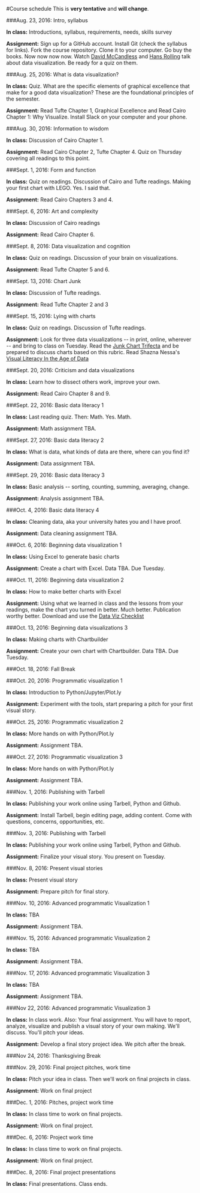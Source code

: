 #Course schedule
This is __very tentative__ and __will change__.

###Aug. 23, 2016: Intro, syllabus

**In class:** Introductions, syllabus, requirements, needs, skills survey

**Assignment:** Sign up for a GitHub account. Install Git (check the syllabus for links). Fork the course repository. Clone it to your computer. Go buy the books. Now now now now. Watch [David McCandless](http://www.ted.com/talks/david_mccandless_the_beauty_of_data_visualization?language=en) and [Hans Rolling](http://www.ted.com/talks/hans_rosling_shows_the_best_stats_you_ve_ever_seen) talk about data visualization. Be ready for a quiz on them. 


###Aug. 25, 2016: What is data visualization?

**In class:** Quiz. What are the specific elements of graphical excellence that make for a good data visualization? These are the foundational principles of the semester.

**Assignment:** Read Tufte Chapter 1, Graphical Excellence and Read Cairo Chapter 1: Why Visualize. Install Slack on your computer and your phone.

###Aug. 30, 2016: Information to wisdom

**In class:** Discussion of Cairo Chapter 1. 

**Assignment:** Read Cairo Chapter 2, Tufte Chapter 4. Quiz on Thursday covering all readings to this point.

###Sept. 1, 2016: Form and function

**In class:** Quiz on readings. Discussion of Cairo and Tufte readings. Making your first chart with LEGO. Yes. I said that.

**Assignment:** Read Cairo Chapters 3 and 4. 

###Sept. 6, 2016: Art and complexity

**In class:**  Discussion of Cairo readings

**Assignment:** Read Cairo Chapter 6. 

###Sept. 8, 2016: Data visualization and cognition

**In class:** Quiz on readings. Discussion of your brain on visualizations.

**Assignment:** Read Tufte Chapter 5 and 6. 

###Sept. 13, 2016: Chart Junk

**In class:**  Discussion of Tufte readings.

**Assignment:** Read Tufte Chapter 2 and 3

###Sept. 15, 2016: Lying with charts

**In class:**  Quiz on readings. Discussion of Tufte readings.

**Assignment:** Look for three data visualizations -- in print, online, wherever -- and bring to class on Tuesday. Read the [Junk Chart Trifecta](http://junkcharts.typepad.com/junk_charts/junk-charts-trifecta-checkup-the-definitive-guide.html) and be prepared to discuss charts based on this rubric. Read Shazna Nessa's [Visual Literacy In the Age of Data](https://source.opennews.org/en-US/learning/visual-literacy-age-data/)

###Sept. 20, 2016: Criticism and data visualizations

**In class:**  Learn how to dissect others work, improve your own. 

**Assignment:** Read Cairo Chapter 8 and 9. 

###Sept. 22, 2016: Basic data literacy 1 

**In class:**  Last reading quiz. Then: Math. Yes. Math.

**Assignment:** Math assignment TBA.

###Sept. 27, 2016: Basic data literacy 2

**In class:**  What is data, what kinds of data are there, where can you find it?

**Assignment:** Data assignment TBA.

###Sept. 29, 2016: Basic data literacy 3

**In class:**  Basic analysis -- sorting, counting, summing, averaging, change.

**Assignment:** Analysis assignment TBA.

###Oct. 4, 2016: Basic data literacy 4

**In class:**  Cleaning data, aka your university hates you and I have proof.  

**Assignment:** Data cleaning assignment TBA.

###Oct. 6, 2016: Beginning data visualization 1

**In class:**  Using Excel to generate basic charts

**Assignment:** Create a chart with Excel. Data TBA. Due Tuesday.

###Oct. 11, 2016: Beginning data visualization 2

**In class:**  How to make better charts with Excel

**Assignment:** Using what we learned in class and the lessons from your readings, make the chart you turned in better. Much better. Publication worthy better. Download and use the [Data Viz Checklist](http://stephanieevergreen.com/dataviz-checklist/)

###Oct. 13, 2016: Beginning data visualizations 3

**In class:**  Making charts with Chartbuilder

**Assignment:** Create your own chart with Chartbuilder. Data TBA. Due Tuesday.

###Oct. 18, 2016: Fall Break

###Oct. 20, 2016: Programmatic visualization 1

**In class:** Introduction to Python/Jupyter/Plot.ly

**Assignment:** Experiment with the tools, start preparing a pitch for your first visual story. 

###Oct. 25, 2016: Programmatic visualization 2

**In class:**  More hands on with Python/Plot.ly

**Assignment:** Assignment TBA.

###Oct. 27, 2016: Programmatic visualization 3

**In class:** More hands on with Python/Plot.ly

**Assignment:** Assignment TBA.

###Nov. 1, 2016: Publishing with Tarbell

**In class:**  Publishing your work online using Tarbell, Python and Github. 

**Assignment:** Install Tarbell, begin editing page, adding content. Come with questions, concerns, opportunities, etc. 

###Nov. 3, 2016: Publishing with Tarbell

**In class:**  Publishing your work online using Tarbell, Python and Github. 

**Assignment:** Finalize your visual story. You present on Tuesday.

###Nov. 8, 2016: Present visual stories

**In class:**  Present visual story

**Assignment:** Prepare pitch for final story.

###Nov. 10, 2016: Advanced programmatic Visualization 1

**In class:**  TBA

**Assignment:** Assignment TBA.

###Nov. 15, 2016: Advanced programmatic Visualization 2

**In class:**  TBA

**Assignment:** Assignment TBA. 

###Nov. 17, 2016: Advanced programmatic Visualization 3


**In class:**  TBA

**Assignment:** Assignment TBA.

###Nov 22, 2016: Advanced programmatic Visualization 3

**In class:**  In class work. Also: Your final assignment. You will have to report, analyze, visualize and publish a visual story of your own making. We'll discuss. You'll pitch your ideas.

**Assignment:** Develop a final story project idea. We pitch after the break. 

###Nov 24, 2016: Thanksgiving Break


###Nov. 29, 2016: Final project pitches, work time

**In class:**  Pitch your idea in class. Then we'll work on final projects in class.

**Assignment:** Work on final project


###Dec. 1, 2016: Pitches, project work time

**In class:**  In class time to work on final projects.

**Assignment:** Work on final project.


###Dec. 6, 2016: Project work time

**In class:**  In class time to work on final projects.

**Assignment:** Work on final project.

###Dec. 8, 2016: Final project presentations

**In class:**  Final presentations. Class ends.